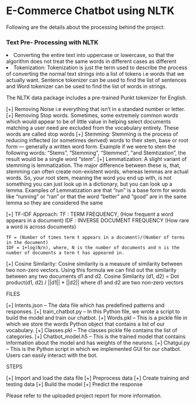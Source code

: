 # E-Commerce Chatbot using NLTK

Following are the details about the processing behind the project:

### Text Pre- Processing with NLTK

<li>Converting the entire text into uppercase or lowercase, so that the algorithm does not treat the same words in different cases as different</li>
<li>Tokenization: Tokenization is just the term used to describe the process of converting the normal text strings into a list of tokens i.e words that we actually want. Sentence tokenizer can be used to find the list of sentences and Word tokenizer can be used to find the list of words in strings.</li>

The NLTK data package includes a pre-trained Punkt tokenizer for English.

[+] Removing Noise i.e everything that isn’t in a standard number or letter.
[+] Removing Stop words. Sometimes, some extremely common words which would appear to be of little value in helping select documents matching a user need are excluded from the vocabulary entirely. These words are called stop words
[+] Stemming: Stemming is the process of reducing inflected (or sometimes derived) words to their stem, base or root form — generally a written word form. Example if we were to stem the following words: “Stems”, “Stemming”, “Stemmed”, “and Stemtization”, the result would be a single word “stem”.
[+] Lemmatization: A slight variant of stemming is lemmatization. The major difference between these is, that, stemming can often create non-existent words, whereas lemmas are actual words. So, your root stem, meaning the word you end up with, is not something you can just look up in a dictionary, but you can look up a lemma. Examples of Lemmatization are that “run” is a base form for words like “running” or “ran” or that the word “better” and “good” are in the same lemma so they are considered the same


[+] TF-IDF Approach: 
    TF : TERM FREQUENCY, (How frequent a word appears in a document)
    IDF : INVERSE DOCUMENT FREQUENCY (How rare a word is across documents)
    
    TF = (Number of times term t appears in a document)/(Number of terms in the document)
    IDF = 1+log(N/n), where, N is the number of documents and n is the number of documents a term t has appeared in.
    
[+] Cosine Similarity: 
    Cosine similarity is a measure of similarity between two non-zero vectors. Using this formula we can find out the similarity between any two documents d1 and d2.
    Cosine Similarity (d1, d2) =  Dot product(d1, d2) / ||d1|| * ||d2||
    where d1 and d2 are two non-zero vectors
    
FILES

[+] Intents.json – The data file which has predefined patterns and responses.
[+] train_chatbot.py – In this Python file, we wrote a script to build the model and train our chatbot.
[+] Words.pkl – This is a pickle file in which we store the words Python object that contains a list of our vocabulary.
[+] Classes.pkl – The classes pickle file contains the list of categories.
[+] Chatbot_model.h5 – This is the trained model that contains information about the model and has weights of the neurons.
[+] Chatgui.py – This is the Python script in which we implemented GUI for our chatbot. Users can easily interact with the bot.


STEPS 

[+] Import and load the data file
[+] Preprocess data
[+] Create training and testing data
[+] Build the model
[+] Predict the response

Please refer to the uploaded project report for more information.
